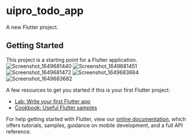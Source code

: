 # uipro_todo_app

A new Flutter project.

## Getting Started

This project is a starting point for a Flutter application.
![Screenshot_1649681440](https://user-images.githubusercontent.com/92726417/162749253-c39703ab-d20d-45c1-a30e-8aee65d912d7.png)
![Screenshot_1649681451](https://user-images.githubusercontent.com/92726417/162749240-d74496fa-c3c0-43df-bae8-3d3bf8174582.png)
![Screenshot_1649681472](https://user-images.githubusercontent.com/92726417/162749250-616ffefd-2688-4811-9a52-d613d8118844.png)
![Screenshot_1649683664](https://user-images.githubusercontent.com/92726417/162749658-5de05fee-8171-4e04-9add-5ecb68301c68.png)
![Screenshot_1649683682](https://user-images.githubusercontent.com/92726417/162749723-7d95f697-a81a-44d3-9c5a-35ae5587dc55.png)


A few resources to get you started if this is your first Flutter project:

- [Lab: Write your first Flutter app](https://flutter.dev/docs/get-started/codelab)
- [Cookbook: Useful Flutter samples](https://flutter.dev/docs/cookbook)

For help getting started with Flutter, view our
[online documentation](https://flutter.dev/docs), which offers tutorials,
samples, guidance on mobile development, and a full API reference.
